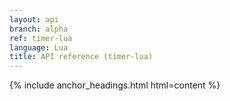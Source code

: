 ```yaml
---
layout: api
branch: alpha
ref: timer-lua
language: Lua
title: API reference (timer-lua)
---
```

{% include anchor_headings.html html=content %}
